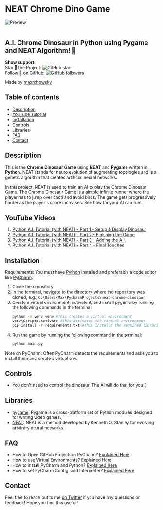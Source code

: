 # NEAT Chrome Dino Game

![Preview](/preview.gif)
<br>
<br>


##  **A.I. Chrome Dinosaur** in **Python** using **Pygame** and **NEAT Algorithm**! 🦖

**Show support:**
<br>
Star 🌟 the Project: ![GitHub stars](https://img.shields.io/github/stars/maxrohowsky/neat-chrome-dinosaur.svg?style=social&label=Star)
<br>
Follow 🤝 on GitHub: ![GitHub followers](https://img.shields.io/github/followers/maxrohowsky.svg?style=social&label=Follow)
<br>

Made by [maxrohowsky](https://twitter.com/maxrohowsky)

## Table of contents

- [Description](#description)
- [YouTube Tutorial](#youtube-tutorial)
- [Installation](#installation)
- [Controls](#controls)
- [Libraries](#libraries)
- [FAQ](#faq)
- [Contact](#contact)

## Description

This is the **Chrome Dinosaur Game** using **NEAT** and **Pygame** written in **Python**. 
NEAT stands for neuro evolution of augmenting topologies and is a genetic algorithm that creates artificial neural networks.

In this project, NEAT is used to train an AI to play the Chrome Dinosaur Game.
The Chrome Dinosaur Game is a simple infinite runner where the player has to jump over cacti and avoid birds. 
The game gets progressively harder as the player's score increases. See how far your AI can run!


## YouTube Videos

1. [Python A.I. Tutorial (with NEAT) - Part 1 - Setup & Display Dinosaur](https://youtu.be/GKmD26lH51U)
2. [Python A.I. Tutorial (with NEAT) - Part 2 - Finishing the Game](https://youtu.be/K3IK1smbQuc)
3. [Python A.I. Tutorial (with NEAT) - Part 3 - Adding the A.I.](https://youtu.be/rDwaeXuQaEI)
4. [Python A.I. Tutorial (with NEAT) - Part 4 - Final Touches](https://youtu.be/6BZgNCnh8kc)

## Installation
Requirements: You must have [Python](https://www.python.org/downloads/) installed and preferably a code editor like [PyCharm](https://www.jetbrains.com/pycharm/download/).

1. Clone the repository 
2. In the terminal, navigate to the directory where the repository was cloned, e.g., `C:\Users\Max\PycharmProjects\neat-chrome-dinosaur`
3. Create a virtual environment, activate it, and install pygame by running the following commands in the terminal:
    ```bash
    python -m venv venv #This creates a virtual environment
    venv\Scripts\activate #This activates the virtual environment
    pip install -r requirements.txt #This installs the required libraries
    ```
4. Run the game by running the following command in the terminal:
    ```bash
    python main.py
    ```
Note on PyCharm: Often PyCharm detects the requirements and asks you to install them and create a virtual env.

## Controls
- You don't need to control the dinosaur. The AI will do that for you :)

## Libraries

- [pygame](https://www.pygame.org/news): Pygame is a cross-platform set of Python modules designed for writing video games.
- [NEAT](https://neat-python.readthedocs.io/en/latest/): NEAT is a method developed by Kenneth O. Stanley for evolving arbitrary neural networks.

## FAQ
- How to Open GitHub Projects in PyCharm? [Explained Here](https://youtu.be/cAnWazo5pFU)
- How to use Virtual Environments? [Explained Here](https://youtu.be/2P30W3TN4nI)
- How to install PyCharm and Python? [Explained Here](https://youtu.be/XsL8JDkH-ec)
- How to set PyCharm Config. and Interpreter? [Explained Here](https://youtu.be/OajNS-WHiUI)

## Contact

Feel free to reach out to me [on Twitter](https://twitter.com/max_on_tech) if you have any questions or feedback! Hope you find this useful!
